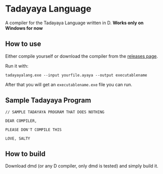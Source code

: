 # Tadayaya Language

A compiler for the Tadayaya Language written in D. **Works only on Windows for now**

## How to use

Either compile yourself or download the compiler from the [releases page](https://github.com/CodeMyst/TadayayaLang/releases).

Run it with:

```ayaya
tadayayalang.exe --input yourfile.ayaya --output executablename
```

After that you will get an `executablename.exe` file you can run.

## Sample Tadayaya Program

```ayaya
// SAMPLE TADAYAYA PROGRAM THAT DOES NOTHING

DEAR COMPILER,

PLEASE DON'T COMPILE THIS

LOVE, SALTY
```

## How to build

Download dmd (or any D compiler, only dmd is tested) and simply build it.
